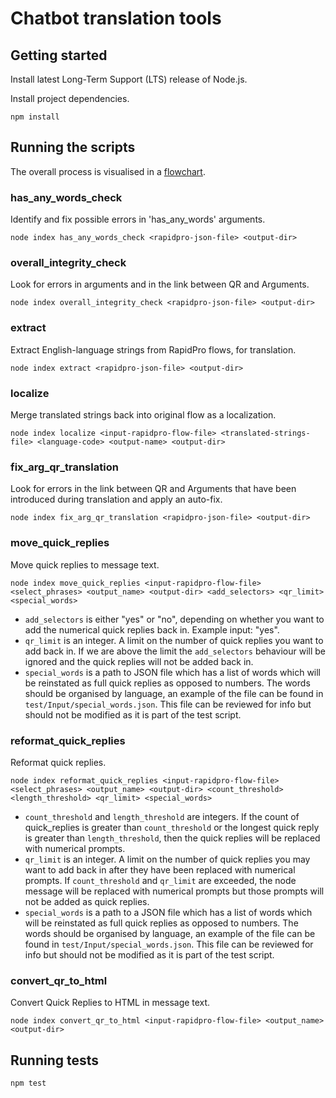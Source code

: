 # Chatbot translation tools

## Getting started

Install latest Long-Term Support (LTS) release of Node.js.

Install project dependencies.

```
npm install
```

## Running the scripts

The overall process is visualised in a [flowchart].

### has\_any\_words\_check

Identify and fix possible errors in 'has\_any\_words' arguments.

```
node index has_any_words_check <rapidpro-json-file> <output-dir>
```

### overall\_integrity\_check

Look for errors in arguments and in the link between QR and Arguments.

```
node index overall_integrity_check <rapidpro-json-file> <output-dir>
```

### extract

Extract English-language strings from RapidPro flows, for translation.

```
node index extract <rapidpro-json-file> <output-dir>
```

### localize

Merge translated strings back into original flow as a localization.

```
node index localize <input-rapidpro-flow-file> <translated-strings-file> <language-code> <output-name> <output-dir>
```

### fix\_arg\_qr\_translation

Look for errors in the link between QR and Arguments that have been introduced during translation and apply an auto-fix.

```
node index fix_arg_qr_translation <rapidpro-json-file> <output-dir>
```

### move\_quick\_replies

Move quick replies to message text.

```
node index move_quick_replies <input-rapidpro-flow-file> <select_phrases> <output_name> <output-dir> <add_selectors> <qr_limit> <special_words>
```

- `add_selectors` is either "yes" or "no", depending on whether you want to add the numerical quick replies back in. Example input: "yes".
- `qr_limit` is an integer. A limit on the number of quick replies you want to add back in. If we are above the limit the `add_selectors` behaviour will be ignored and the quick replies will not be added back in.
- `special_words` is a path to JSON file which has a list of words which will be reinstated as full quick replies as opposed to numbers. The words should be organised by language, an example of the file can be found in `test/Input/special_words.json`. This file can be reviewed for info but should not be modified as it is part of the test script.

### reformat\_quick\_replies

Reformat quick replies.

```
node index reformat_quick_replies <input-rapidpro-flow-file> <select_phrases> <output_name> <output-dir> <count_threshold> <length_threshold> <qr_limit> <special_words>
```

- `count_threshold` and `length_threshold` are integers. If the count of quick_replies is greater than `count_threshold` or the longest quick reply is greater than `length_threshold`, then the quick replies will be replaced with numerical prompts.
- `qr_limit` is an integer. A limit on the number of quick replies you may want to add back in after they have been replaced with numerical prompts. If `count_threshold` and `qr_limit` are exceeded, the node message will be replaced with numerical prompts but those prompts will not be added as quick replies.
- `special_words` is a path to a JSON file which has a list of words which will be reinstated as full quick replies as opposed to numbers. The words should be organised by language, an example of the file can be found in `test/Input/special_words.json`. This file can be reviewed for info but should not be modified as it is part of the test script.

### convert\_qr\_to\_html

Convert Quick Replies to HTML in message text.

```
node index convert_qr_to_html <input-rapidpro-flow-file> <output_name> <output-dir>
```


## Running tests

```
npm test
```


[flowchart]: https://docs.google.com/drawings/d/1i-64dAkcYqkLWNJmCpl7no6mQqFD3DJ1vI1lnKqd12U/edit?usp=sharing
